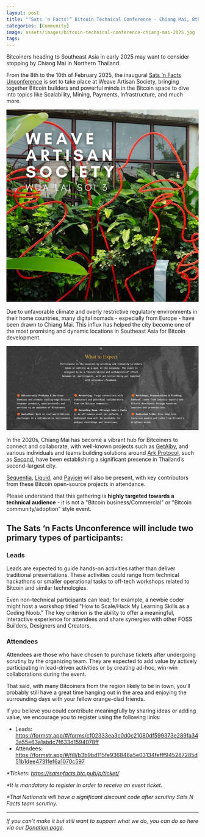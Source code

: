 ```yaml
---
layout: post
title: "“Sats ‘n Facts!” Bitcoin Technical Conference - Chiang Mai, 8th-10th Feb 2025"
categories: [Community]
image: assets/images/bitcoin-technical-conference-chiang-mai-2025.jpg
tags:
---
```


Bitcoiners heading to Southeast Asia in early 2025 may want to consider stopping by Chiang Mai in Northern Thailand.

From the 8th to the 10th of February 2025, the inaugural [Sats ‘n Facts Unconference](https://satsnfacts.btc.pub/#agenda) is set to take place at Weave Artisan Society, bringing together Bitcoin builders and powerful minds in the Bitcoin space to dive into topics like Scalability, Mining, Payments, Infrastructure, and much more.

![Weave Artisan Society](/assets/images/bitcoin-technical-conference-chiang-mai-2025-1.jpg)

Due to unfavorable climate and overly restrictive regulatory environments in their home countries, many digital nomads - especially from Europe - have been drawn to Chiang Mai. This influx has helped the city become one of the most promising and dynamic locations in Southeast Asia for Bitcoin development.

![What to expect - Bitcoin Technical Conference Chiang Mai 2025](/assets/images/bitcoin-technical-conference-chiang-mai-2025-2.jpg)

In the 2020s, Chiang Mai has become a vibrant hub for Bitcoiners to connect and collaborate, with well-known projects such as [GetAlby](https://www.getalby.com/), and various individuals and teams building solutions around [Ark Protocol](https://bitcoinops.org/en/topics/ark/), such as [Second](second.tech), have been establishing a significant presence in Thailand’s second-largest city.

[Sequentia](https://sequentia.io/), [Liquid](https://liquid.net/), and [Payjoin](https://payjoin.org/) will also be present, with key contributors from these Bitcoin open-source projects in attendance.

Please understand that this gathering is **highly targeted towards a technical audience** - it is not a "Bitcoin business/Commercial" or "Bitcoin community/adoption" style event.

## The Sats ‘n Facts Unconference will include two primary types of participants:

### Leads

Leads are expected to guide hands-on activities rather than deliver traditional presentations. These activities could range from technical hackathons or smaller operational tasks to off-tech workshops related to Bitcoin and similar technologies.

Even non-technical participants can lead; for example, a newbie coder might host a workshop titled "How to Scale/Hack My Learning Skills as a Coding Noob." The key criterion is the ability to offer a meaningful, interactive experience for attendees and share synergies with other FOSS Builders, Designers and Creators.

### Attendees

Attendees are those who have chosen to purchase tickets after undergoing scrutiny by the organizing team. They are expected to add value by actively participating in lead-driven activities or by creating ad-hoc, win-win collaborations during the event.

That said, with many Bitcoiners from the region likely to be in town, you’ll probably still have a great time hanging out in the area and enjoying the surrounding days with your fellow orange-clad friends.

If you believe you could contribute meaningfully by sharing ideas or adding value, we encourage you to register using the following links:

- Leads: https://formstr.app/#/forms/cf02333ea3c0d0c21080df599373e289fa343a55e63a1abdc7f633d1594078ff
- Attendees: https://formstr.app/#/fill/b3b9bd115fe936848a5e03134fefff945287285d51b1dee4731fef6a1070c597

_\*Tickets: https://satsnfacts.btc.pub/p/ticket/_

_\*It is mandatory to register in order to receive an event ticket._

_\*Thai Nationals will have a significant discount code after scrutiny Sats N Facts team scrutiny._

---

_If you can’t make it but still want to support what we do, you can do so here via our [Donation page](https://bitcoinsaigon.org/donate-satoshis)._
